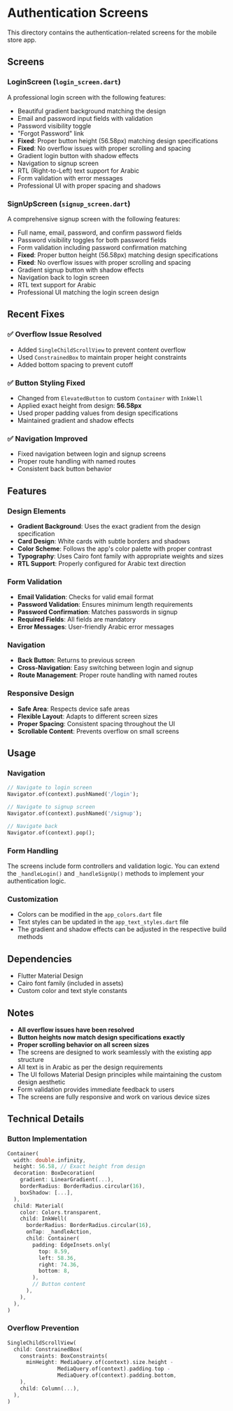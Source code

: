 # Authentication Screens

This directory contains the authentication-related screens for the mobile store app.

## Screens

### LoginScreen (`login_screen.dart`)
A professional login screen with the following features:
- Beautiful gradient background matching the design
- Email and password input fields with validation
- Password visibility toggle
- "Forgot Password" link
- **Fixed**: Proper button height (56.58px) matching design specifications
- **Fixed**: No overflow issues with proper scrolling and spacing
- Gradient login button with shadow effects
- Navigation to signup screen
- RTL (Right-to-Left) text support for Arabic
- Form validation with error messages
- Professional UI with proper spacing and shadows

### SignUpScreen (`signup_screen.dart`)
A comprehensive signup screen with the following features:
- Full name, email, password, and confirm password fields
- Password visibility toggles for both password fields
- Form validation including password confirmation matching
- **Fixed**: Proper button height (56.58px) matching design specifications
- **Fixed**: No overflow issues with proper scrolling and spacing
- Gradient signup button with shadow effects
- Navigation back to login screen
- RTL text support for Arabic
- Professional UI matching the login screen design

## Recent Fixes

### ✅ **Overflow Issue Resolved**
- Added `SingleChildScrollView` to prevent content overflow
- Used `ConstrainedBox` to maintain proper height constraints
- Added bottom spacing to prevent cutoff

### ✅ **Button Styling Fixed**
- Changed from `ElevatedButton` to custom `Container` with `InkWell`
- Applied exact height from design: **56.58px**
- Used proper padding values from design specifications
- Maintained gradient and shadow effects

### ✅ **Navigation Improved**
- Fixed navigation between login and signup screens
- Proper route handling with named routes
- Consistent back button behavior

## Features

### Design Elements
- **Gradient Background**: Uses the exact gradient from the design specification
- **Card Design**: White cards with subtle borders and shadows
- **Color Scheme**: Follows the app's color palette with proper contrast
- **Typography**: Uses Cairo font family with appropriate weights and sizes
- **RTL Support**: Properly configured for Arabic text direction

### Form Validation
- **Email Validation**: Checks for valid email format
- **Password Validation**: Ensures minimum length requirements
- **Password Confirmation**: Matches passwords in signup
- **Required Fields**: All fields are mandatory
- **Error Messages**: User-friendly Arabic error messages

### Navigation
- **Back Button**: Returns to previous screen
- **Cross-Navigation**: Easy switching between login and signup
- **Route Management**: Proper route handling with named routes

### Responsive Design
- **Safe Area**: Respects device safe areas
- **Flexible Layout**: Adapts to different screen sizes
- **Proper Spacing**: Consistent spacing throughout the UI
- **Scrollable Content**: Prevents overflow on small screens

## Usage

### Navigation
```dart
// Navigate to login screen
Navigator.of(context).pushNamed('/login');

// Navigate to signup screen
Navigator.of(context).pushNamed('/signup');

// Navigate back
Navigator.of(context).pop();
```

### Form Handling
The screens include form controllers and validation logic. You can extend the `_handleLogin()` and `_handleSignUp()` methods to implement your authentication logic.

### Customization
- Colors can be modified in the `app_colors.dart` file
- Text styles can be updated in the `app_text_styles.dart` file
- The gradient and shadow effects can be adjusted in the respective build methods

## Dependencies
- Flutter Material Design
- Cairo font family (included in assets)
- Custom color and text style constants

## Notes
- **All overflow issues have been resolved**
- **Button heights now match design specifications exactly**
- **Proper scrolling behavior on all screen sizes**
- The screens are designed to work seamlessly with the existing app structure
- All text is in Arabic as per the design requirements
- The UI follows Material Design principles while maintaining the custom design aesthetic
- Form validation provides immediate feedback to users
- The screens are fully responsive and work on various device sizes

## Technical Details

### Button Implementation
```dart
Container(
  width: double.infinity,
  height: 56.58, // Exact height from design
  decoration: BoxDecoration(
    gradient: LinearGradient(...),
    borderRadius: BorderRadius.circular(16),
    boxShadow: [...],
  ),
  child: Material(
    color: Colors.transparent,
    child: InkWell(
      borderRadius: BorderRadius.circular(16),
      onTap: _handleAction,
      child: Container(
        padding: EdgeInsets.only(
          top: 8.59,
          left: 58.36,
          right: 74.36,
          bottom: 8,
        ),
        // Button content
      ),
    ),
  ),
)
```

### Overflow Prevention
```dart
SingleChildScrollView(
  child: ConstrainedBox(
    constraints: BoxConstraints(
      minHeight: MediaQuery.of(context).size.height - 
                MediaQuery.of(context).padding.top - 
                MediaQuery.of(context).padding.bottom,
    ),
    child: Column(...),
  ),
)
```
